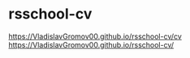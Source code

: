 # rsschool-cv
https://VladislavGromov00.github.io/rsschool-cv/cv
https://VladislavGromov00.github.io/rsschool-cv/